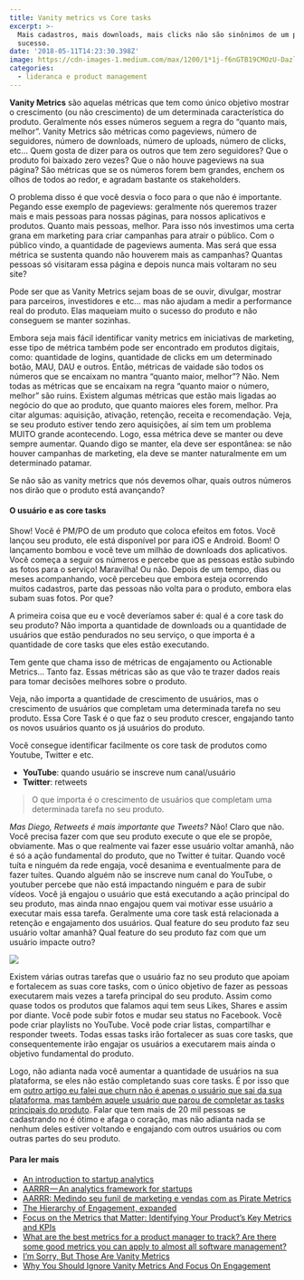 ```yaml
---
title: Vanity metrics vs Core tasks
excerpt: >-
  Mais cadastros, mais downloads, mais clicks não são sinônimos de um produto de
  sucesso.
date: '2018-05-11T14:23:30.398Z'
image: https://cdn-images-1.medium.com/max/1200/1*1j-f6nGTB19CMOzU-DazlA.jpeg
categories: 
  - lideranca e product management
---
```


**Vanity Metrics** são aquelas métricas que tem como único objetivo mostrar o crescimento (ou não crescimento) de um determinada característica do produto. Geralmente nós esses números seguem a regra do “quanto mais, melhor”. Vanity Metrics são métricas como pageviews, número de seguidores, número de downloads, número de uploads, número de clicks, etc… Quem gosta de dizer para os outros que tem zero seguidores? Que o produto foi baixado zero vezes? Que o não houve pageviews na sua página? São métricas que se os números forem bem grandes, enchem os olhos de todos ao redor, e agradam bastante os stakeholders.

O problema disso é que você desvia o foco para o que não é importante. Pegando esse exemplo de pageviews: geralmente nós queremos trazer mais e mais pessoas para nossas páginas, para nossos aplicativos e produtos. Quanto mais pessoas, melhor. Para isso nós investimos uma certa grana em marketing para criar campanhas para atrair o público. Com o público vindo, a quantidade de pageviews aumenta. Mas será que essa métrica se sustenta quando não houverem mais as campanhas? Quantas pessoas só visitaram essa página e depois nunca mais voltaram no seu site?

Pode ser que as Vanity Metrics sejam boas de se ouvir, divulgar, mostrar para parceiros, investidores e etc… mas não ajudam a medir a performance real do produto. Elas maqueiam muito o sucesso do produto e não conseguem se manter sozinhas.

Embora seja mais fácil identificar vanity metrics em iniciativas de marketing, esse tipo de métrica também pode ser encontrado em produtos digitais, como: quantidade de logins, quantidade de clicks em um determinado botão, MAU, DAU e outros. Então, métricas de vaidade são todos os números que se encaixam no mantra “quanto maior, melhor”? Não. Nem todas as métricas que se encaixam na regra “quanto maior o número, melhor” são ruins. Existem algumas métricas que estão mais ligadas ao negócio do que ao produto, que quanto maiores eles forem, melhor. Pra citar algumas: aquisição, ativação, retenção, receita e recomendação. Veja, se seu produto estiver tendo zero aquisições, aí sim tem um problema MUITO grande acontecendo. Logo, essa métrica deve se manter ou deve sempre aumentar. Quando digo se manter, ela deve ser espontânea: se não houver campanhas de marketing, ela deve se manter naturalmente em um determinado patamar.

Se não são as vanity metrics que nós devemos olhar, quais outros números nos dirão que o produto está avançando?

#### O usuário e as core tasks

Show! Você é PM/PO de um produto que coloca efeitos em fotos. Você lançou seu produto, ele está disponível por para iOS e Android. Boom! O lançamento bombou e você teve um milhão de downloads dos aplicativos. Você começa a seguir os números e percebe que as pessoas estão subindo as fotos para o serviço! Maravilha! Ou não. Depois de um tempo, dias ou meses acompanhando, você percebeu que embora esteja ocorrendo muitos cadastros, parte das pessoas não volta para o produto, embora elas subam suas fotos. Por que?

A primeira coisa que eu e você deveríamos saber é: qual é a core task do seu produto? Não importa a quantidade de downloads ou a quantidade de usuários que estão pendurados no seu serviço, o que importa é a quantidade de core tasks que eles estão executando.

Tem gente que chama isso de métricas de engajamento ou Actionable Metrics… Tanto faz. Essas métricas são as que vão te trazer dados reais para tomar decisões melhores sobre o produto.

Veja, não importa a quantidade de crescimento de usuários, mas o crescimento de usuários que completam uma determinada tarefa no seu produto. Essa Core Task é o que faz o seu produto crescer, engajando tanto os novos usuários quanto os já usuários do produto.

Você consegue identificar facilmente os core task de produtos como Youtube, Twitter e etc.

*   **YouTube**: quando usuário se inscreve num canal/usuário
*   **Twitter**: retweets

> O que importa é o crescimento de usuários que completam uma determinada tarefa no seu produto.

_Mas Diego, Retweets é mais importante que Tweets?_ Não! Claro que não. Você precisa fazer com que seu produto execute o que ele se propõe, obviamente. Mas o que realmente vai fazer esse usuário voltar amanhã, não é só a ação fundamental do produto, que no Twitter é tuitar. Quando você tuíta e ninguém da rede engaja, você desanima e eventualmente para de fazer tuítes. Quando alguém não se inscreve num canal do YouTube, o youtuber percebe que não está impactando ninguém e para de subir vídeos. Você já engajou o usuário que está executando a ação principal do seu produto, mas ainda nnao engajou quem vai motivar esse usuário a executar mais essa tarefa. Geralmente uma core task está relacionada a retenção e engajamento dos usuários. Qual feature do seu produto faz seu usuário voltar amanhã? Qual feature do seu produto faz com que um usuário impacte outro?

![](https://cdn-images-1.medium.com/max/1200/0*2Pz7QQeT6KDUFle-.png)

Existem várias outras tarefas que o usuário faz no seu produto que apoiam e fortalecem as suas core tasks, com o único objetivo de fazer as pessoas executarem mais vezes a tarefa principal do seu produto. Assim como quase todos os produtos que falamos aqui tem seus Likes, Shares e assim por diante. Você pode subir fotos e mudar seu status no Facebook. Você pode criar playlists no YouTube. Você pode criar listas, compartilhar e responder tweets. Todas essas tasks irão fortalecer as suas core tasks, que consequentemente irão engajar os usuários a executarem mais ainda o objetivo fundamental do produto.

Logo, não adianta nada você aumentar a quantidade de usuários na sua plataforma, se eles não estão completando suas core tasks. É por isso que em [outro artigo eu falei que churn não é apenas o usuário que sai da sua plataforma, mas também aquele usuário que parou de completar as tasks principais do produto](https://medium.com/gestao-produtos/sobre-engajamento-e-churn-42db18b1a334). Falar que tem mais de 20 mil pessoas se cadastrando no é ótimo e afaga o coração, mas não adianta nada se nenhum deles estiver voltando e engajando com outros usuários ou com outras partes do seu produto.

#### Para ler mais

*   [An introduction to startup analytics](https://blog.next.amsterdam/an-introduction-to-startup-analytics-37549a3fe2c4)
*   [AARRR — An analytics framework for startups](https://blog.next.amsterdam/aarrr-an-analytics-framework-for-startups-37b5fc118288)
*   [AARRR: Medindo seu funil de marketing e vendas com as Pirate Metrics](https://medium.com/felipe-barbosa/aarrr-medindo-seu-funil-de-marketing-e-vendas-com-as-pirate-metrics-f2adedb8c882)
*   [The Hierarchy of Engagement, expanded](https://medium.com/@sarahtavel/the-hierarchy-of-engagement-expanded-648329d60804)
*   [Focus on the Metrics that Matter: Identifying Your Product’s Key Metrics and KPIs](https://community.uservoice.com/blog/product-development-metrics/)
*   [What are the best metrics for a product manager to track? Are there some good metrics you can apply to almost all software management?](https://www.quora.com/What-are-the-best-metrics-for-a-product-manager-to-track-Are-there-some-good-metrics-you-can-apply-to-almost-all-software-management?share=1)
*   [I’m Sorry, But Those Are Vanity Metrics](http://firstround.com/review/im-sorry-but-those-are-vanity-metrics/)
*   [Why You Should Ignore Vanity Metrics And Focus On Engagement](https://www.forbes.com/sites/sujanpatel/2015/05/13/why-you-should-ignore-vanity-metrics-focus-on-engagement-metrics-instead/#1bb960bd12a9)